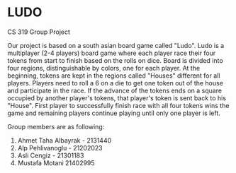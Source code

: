 # LUDO

CS 319 Group Project 

Our project is based on a south asian board game called "Ludo". Ludo is a multiplayer (2-4 players) board game where each player race their four tokens from start to finish based on the rolls on dice. Board is divided into four regions, distinguishable by colors, one for each player. At the beginning, tokens are kept in the regions called "Houses" different for all players. Players need to roll a 6 on a die to get one token out of the house and participate in the race. If the advance of the tokens ends on a square occupied by another player's tokens, that player's token is sent back to his "House". First player to successfully finish race with all four tokens wins the game and remaining players continue playing until only one player is left.

Group members are as following: 

1. Ahmet Taha Albayrak - 2131440
2. Alp Pehlivanoglu - 21202023
3. Asli Cengiz - 21301183
4. Mustafa Motani 21402995
